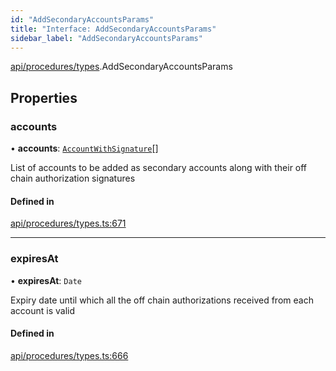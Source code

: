 ```yaml
---
id: "AddSecondaryAccountsParams"
title: "Interface: AddSecondaryAccountsParams"
sidebar_label: "AddSecondaryAccountsParams"
---
```


[api/procedures/types](../../../../../modules/API/Procedures/Types/Types.md).AddSecondaryAccountsParams

## Properties

### accounts

• **accounts**: [`AccountWithSignature`](../AccountWithSignature/AccountWithSignature.md)[]

List of accounts to be added as secondary accounts along with their off chain authorization signatures

#### Defined in

[api/procedures/types.ts:671](https://github.com/PolymeshAssociation/polymesh-sdk/blob/49a0066c3/src/api/procedures/types.ts#L671)

___

### expiresAt

• **expiresAt**: `Date`

Expiry date until which all the off chain authorizations received from each account is valid

#### Defined in

[api/procedures/types.ts:666](https://github.com/PolymeshAssociation/polymesh-sdk/blob/49a0066c3/src/api/procedures/types.ts#L666)
